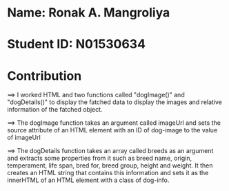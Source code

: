 # Name: Ronak A. Mangroliya
# Student ID: N01530634

# Contribution
==> I worked HTML and two functions called "dogImage()" and "dogDetails()" to display the fatched data to display the images and relative information of the fatched object.

==> The dogImage function takes an argument called imageUrl and sets the source attribute of an HTML element with an ID of dog-image to the value of imageUrl

==> The dogDetails function takes an array called breeds as an argument and extracts some properties from it such as breed name, origin, temperament, life span, bred for, breed group, height and weight. It then creates an HTML string that contains this information and sets it as the innerHTML of an HTML element with a class of dog-info.
